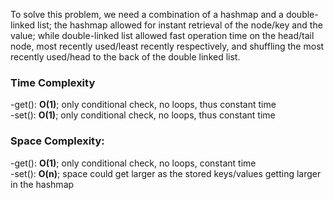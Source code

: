 To solve this problem, we need a combination of a hashmap and a double-linked list; the hashmap allowed for instant
retrieval of the node/key and the value; while double-linked list allowed fast operation time on the head/tail node, 
most recently used/least recently respectively, and shuffling the most recently used/head to the back of the 
double linked list. 

<h3> Time Complexity </h3>
-get(): <b>O(1)</b>; only conditional check, no loops, thus constant time </br>   
-set(): <b>O(1)</b>; only conditional check, no loops, thus constant time </br>
<h3> Space Complexity: </h3>
-get(): <b>O(1)</b>; only conditional check, no loops, constant time </br>
-set(): <b>O(n)</b>; space could get larger as the stored keys/values getting larger in the hashmap
